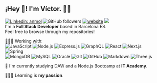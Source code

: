 
## ¡Hey 👋! I'm Víctor. 👨‍💻
[![Linkedin: anmol](https://img.shields.io/badge/-vromdev-blue?style=flat-square&logo=Linkedin&logoColor=white&link=https://www.linkedin.com/in/vromdev/)](https://www.linkedin.com/in/vromdev/)
![GitHub followers](https://img.shields.io/github/followers/vrom-dev?label=Follow&style=social)
[![website](https://img.shields.io/badge/Website-46a2f1.svg?&style=flat-square&logo=Google-Chrome&logoColor=white&link=https://vrom.dev/)](https://vrom.dev/)
![](https://visitor-badge.glitch.me/badge?page_id=vrom-dev)
\
I'm a **Full Stack Developer** based in Barcelona ES. \
Feel free to browse through my repositories!

👨🏽‍💻 Working with:
\
![JavaScript](https://img.shields.io/badge/-JavaScript-0A1A2F?style=flat&logo=javascript)
![Node.js](https://img.shields.io/badge/-Node.js-0A1A2F?style=flat&logo=node.js)
![Express.js](https://img.shields.io/badge/-Express.js-0A1A2F?style=flat&logo=express)
![GraphQL](https://img.shields.io/badge/-GraphQL-0A1A2F?style=flat&logo=graphql)
![React](https://img.shields.io/badge/-React-0A1A2F?style=flat&logo=react)
![Next.js](https://img.shields.io/badge/-Next.js-0A1A2F?style=flat&logo=next.js)
![Spring](https://img.shields.io/badge/-Spring-0A1A2F?style=flat&logo=spring)
\
![MongoDB](https://img.shields.io/badge/-MongoDB-0A1A2F?style=flat&logo=mongodb)
![MySQL](https://img.shields.io/badge/-MySQL-0A1A2F?style=flat&logo=mysql&logoColor=00d8fd)
![Oracle](https://img.shields.io/badge/-Oracle-0A1A2F?style=flat&logo=oracle)
![Git](https://img.shields.io/badge/-Git-0A1A2F?style=flat&logo=git)
![GitHub](https://img.shields.io/badge/-GitHub-0A1A2F?style=flat&logo=github)
![Markdown](https://img.shields.io/badge/-Markdown-0A1A2F?style=flat&logo=markdown)
![Three.js](https://img.shields.io/badge/-Three.js-0A1A2F?style=flat&logo=threedotjs)


🌱 I'm currently studying DAW and a Node.js Bootcamp at **IT Academy**.

👨🏽‍🎓 Learning is **my passion**.
